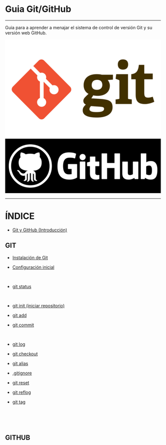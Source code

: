 # **Guia Git/GitHub**
---
Guia para a aprender a menajar el sistema de control de versión Git y su versión web GitHub.

![GitHub_logo](/IMG/Git_logo.png "Git")     
![GitHub_logo](/IMG/GitHub_logo.png "GitHub")     
     
----
      
# **ÍNDICE**    

* [Git y GitHub (Introducción)](https://github.com/JoseFerDel/Guia_Git_GitHub/blob/Zet_main/secciones/git_y_github.md)

## **GIT**

* [Instalación de Git](https://github.com/JoseFerDel/Guia_Git_GitHub/blob/Zet_main/secciones/install_git.md)

* [Configuración inicial](https://github.com/JoseFerDel/Guia_Git_GitHub/blob/Zet_main/secciones/config_git.md)

&nbsp;    

* [git status](https://github.com/JoseFerDel/Guia_Git_GitHub/blob/Zet_main/secciones/git_status.md)

&nbsp;    

* [git init (iniciar repositorio)](https://github.com/JoseFerDel/Guia_Git_GitHub/blob/Zet_main/secciones/git_init.md)

* [git add](https://github.com/JoseFerDel/Guia_Git_GitHub/blob/Zet_main/secciones/git_add.md)

* [git commit](https://github.com/JoseFerDel/Guia_Git_GitHub/blob/Zet_main/secciones/git_commit.md)

&nbsp;    

* [git log](https://github.com/JoseFerDel/Guia_Git_GitHub/blob/Zet_main/secciones/git_log.md)

* [git checkout](https://github.com/JoseFerDel/Guia_Git_GitHub/blob/Zet_main/secciones/git_checkout.md)

* [git alias](https://github.com/JoseFerDel/Guia_Git_GitHub/blob/Zet_main/secciones/git_alias.md)

* [.gitignore](https://github.com/JoseFerDel/Guia_Git_GitHub/blob/Zet_main/secciones/gitignore.md)

* [git reset](https://github.com/JoseFerDel/Guia_Git_GitHub/blob/Zet_main/secciones/git_reset.md)

* [git reflog](https://github.com/JoseFerDel/Guia_Git_GitHub/blob/Zet_main/secciones/git_reflog.md)

* [git tag](https://github.com/JoseFerDel/Guia_Git_GitHub/blob/Zet_main/secciones/git_tag.md)

&nbsp;    
&nbsp;    
&nbsp;    

## **GITHUB**

